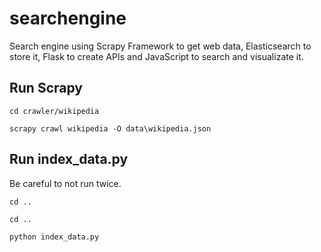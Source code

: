 # searchengine
Search engine using Scrapy Framework to get web data, Elasticsearch to store it, Flask to create APIs and JavaScript to search and visualizate it.

## Run Scrapy
```
cd crawler/wikipedia
```
```
scrapy crawl wikipedia -O data\wikipedia.json
```

## Run index_data.py
Be careful to not run twice.
```
cd ..
```
```
cd ..
```
```
python index_data.py
```
